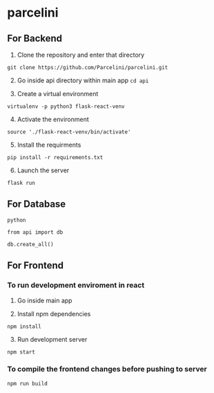 # parcelini

## For Backend

1. Clone the repository and enter that directory

`git clone https://github.com/Parcelini/parcelini.git`

2. Go inside api directory within main app
`cd api`

3. Create a virtual environment 

`virtualenv -p python3 flask-react-venv`

4. Activate the environment

`source './flask-react-venv/bin/activate'`

5. Install the requirments

`pip install -r requirements.txt`

6. Launch the server

`flask run`


## For Database
`python`

`from api import db`

`db.create_all()`

## For Frontend

### To run development enviroment in react

1. Go inside main app


2. Install npm dependencies

`npm install`

3. Run development server

`npm start`
 

### To compile the frontend changes before pushing to server

`npm run build`


<!-- ### For Setting up the DevServer Proxy in Practice
1. Added a proxy field to package.json file

`"proxy": "http://localhost:3000"`

2.   

`"start-flask-api": "cd api && flask-react-venv/bin/flask run"`

The DevServer Proxy will take care of the absolute paths in the development environment. -->